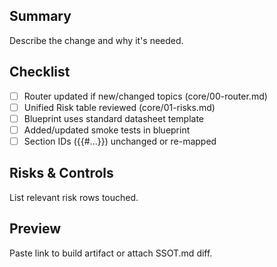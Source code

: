 ## Summary
Describe the change and why it's needed.

## Checklist
- [ ] Router updated if new/changed topics (core/00-router.md)
- [ ] Unified Risk table reviewed (core/01-risks.md)
- [ ] Blueprint uses standard datasheet template
- [ ] Added/updated smoke tests in blueprint
- [ ] Section IDs ({{#...}}) unchanged or re-mapped

## Risks & Controls
List relevant risk rows touched.

## Preview
Paste link to build artifact or attach SSOT.md diff.
